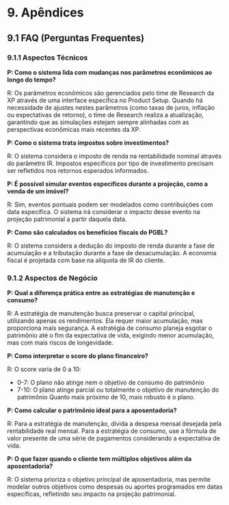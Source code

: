 # 9. Apêndices

## 9.1 FAQ (Perguntas Frequentes)

### 9.1.1 Aspectos Técnicos

**P: Como o sistema lida com mudanças nos parâmetros econômicos ao longo do tempo?**

R: Os parâmetros econômicos são gerenciados pelo time de Research da XP através de uma interface específica no Product Setup. Quando há necessidade de ajustes nestes parâmetros (como taxas de juros, inflação ou expectativas de retorno), o time de Research realiza a atualização, garantindo que as simulações estejam sempre alinhadas com as perspectivas econômicas mais recentes da XP.

**P: Como o sistema trata impostos sobre investimentos?**

R: O sistema considera o imposto de renda na rentabilidade nominal através do parâmetro IR. Impostos específicos por tipo de investimento precisam ser refletidos nos retornos esperados informados.

**P: É possível simular eventos específicos durante a projeção, como a venda de um imóvel?**

R: Sim, eventos pontuais podem ser modelados como contribuições com data específica. O sistema irá considerar o impacto desse evento na projeção patrimonial a partir daquela data.

**P: Como são calculados os benefícios fiscais do PGBL?**

R: O sistema considera a dedução do imposto de renda durante a fase de acumulação e a tributação durante a fase de desacumulação. A economia fiscal é projetada com base na alíquota de IR do cliente.

### 9.1.2 Aspectos de Negócio

**P: Qual a diferença prática entre as estratégias de manutenção e consumo?**

R: A estratégia de manutenção busca preservar o capital principal, utilizando apenas os rendimentos. Ela requer maior acumulação, mas proporciona mais segurança. A estratégia de consumo planeja esgotar o patrimônio até o fim da expectativa de vida, exigindo menor acumulação, mas com mais riscos de longevidade.

**P: Como interpretar o score do plano financeiro?**

R: O score varia de 0 a 10:

- 0-7: O plano não atinge nem o objetivo de consumo do patrimônio
- 7-10: O plano atinge parcial ou totalmente o objetivo de manutenção do patrimônio Quanto mais próximo de 10, mais robusto é o plano.

**P: Como calcular o patrimônio ideal para a aposentadoria?**

R: Para a estratégia de manutenção, divida a despesa mensal desejada pela rentabilidade real mensal. Para a estratégia de consumo, use a fórmula de valor presente de uma série de pagamentos considerando a expectativa de vida.

**P: O que fazer quando o cliente tem múltiplos objetivos além da aposentadoria?**

R: O sistema prioriza o objetivo principal de aposentadoria, mas permite modelar outros objetivos como despesas ou aportes programados em datas específicas, refletindo seu impacto na projeção patrimonial.
